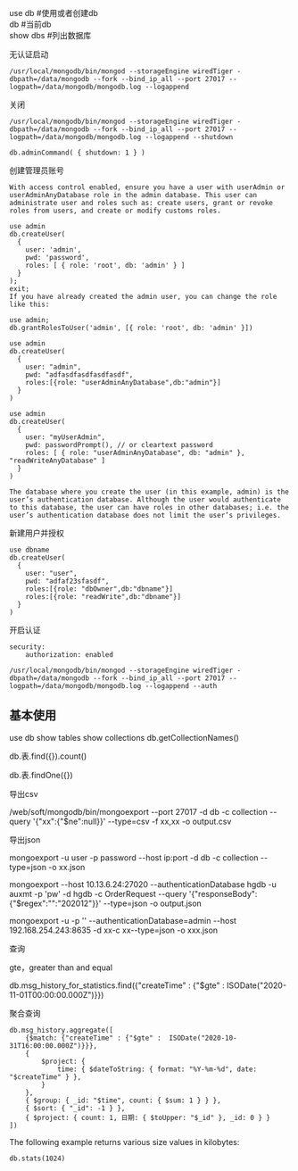 use db #使用或者创建db  
db     #当前db  
show dbs #列出数据库   

无认证启动  

```
/usr/local/mongodb/bin/mongod --storageEngine wiredTiger -dbpath=/data/mongodb --fork --bind_ip_all --port 27017 --logpath=/data/mongodb/mongodb.log --logappend
```

关闭  

```
/usr/local/mongodb/bin/mongod --storageEngine wiredTiger -dbpath=/data/mongodb --fork --bind_ip_all --port 27017 --logpath=/data/mongodb/mongodb.log --logappend --shutdown

db.adminCommand( { shutdown: 1 } )
```

创建管理员账号      

```
With access control enabled, ensure you have a user with userAdmin or userAdminAnyDatabase role in the admin database. This user can administrate user and roles such as: create users, grant or revoke roles from users, and create or modify customs roles.

use admin
db.createUser(
  {
    user: 'admin',
    pwd: 'password',
    roles: [ { role: 'root', db: 'admin' } ]
  }
);
exit;
If you have already created the admin user, you can change the role like this:

use admin;
db.grantRolesToUser('admin', [{ role: 'root', db: 'admin' }])

use admin
db.createUser(
  {
    user: "admin",
    pwd: "adfasdfasdfasdfasdf",
    roles:[{role: "userAdminAnyDatabase",db:"admin"}]
  }
)

use admin
db.createUser(
  {
    user: "myUserAdmin",
    pwd: passwordPrompt(), // or cleartext password
    roles: [ { role: "userAdminAnyDatabase", db: "admin" }, "readWriteAnyDatabase" ]
  }
)

The database where you create the user (in this example, admin) is the user’s authentication database. Although the user would authenticate to this database, the user can have roles in other databases; i.e. the user’s authentication database does not limit the user’s privileges.
```

新建用户并授权    

```
use dbname
db.createUser(
  {
    user: "user",
    pwd: "adfaf23sfasdf",
    roles:[{role: "dbOwner",db:"dbname"}]
    roles:[{role: "readWrite",db:"dbname"}]
  }
)
```

开启认证

```
security:
    authorization: enabled

/usr/local/mongodb/bin/mongod --storageEngine wiredTiger -dbpath=/data/mongodb --fork --bind_ip_all --port 27017 --logpath=/data/mongodb/mongodb.log --logappend --auth
```

## 基本使用

use db
show tables
show collections
db.getCollectionNames()

db.表.find({}).count()

db.表.findOne({})

导出csv

/web/soft/mongodb/bin/mongoexport --port 27017 -d db -c collection --query '{"xx":{"$ne":null}}' --type=csv -f xx,xx -o output.csv

导出json

mongoexport -u user -p password --host ip:port -d db -c collection --type=json -o xx.json

mongoexport --host 10.13.6.24:27020 --authenticationDatabase hgdb -u auxmt -p 'pw' -d hgdb -c OrderRequest --query '{"responseBody":{"$regex":"\":\"202012"}}' --type=json -o output.json

mongoexport -u -p '' --authenticationDatabase=admin --host 192.168.254.243:8635 -d xx-c xx--type=json -o xxx.json

查询 

gte，greater than and equal

db.msg_history_for_statistics.find({"createTime" : {"$gte" :  ISODate("2020-11-01T00:00:00.000Z")}})

聚合查询

```
db.msg_history.aggregate([
    {$match: {"createTime" : {"$gte" :  ISODate("2020-10-31T16:00:00.000Z")}}},
    {
        $project: {
            time: { $dateToString: { format: "%Y-%m-%d", date: "$createTime" } },
        }
    },
    { $group: { _id: "$time", count: { $sum: 1 } } },
    { $sort: { "_id": -1 } },
    { $project: { count: 1, 日期: { $toUpper: "$_id" }, _id: 0 } }
])
```

The following example returns various size values in kilobytes:

```
db.stats(1024)
```